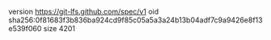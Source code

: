 version https://git-lfs.github.com/spec/v1
oid sha256:0f81683f3b836ba924cd9f85c05a5a3a24b13b04adf7c9a9426e8f13e539f060
size 4201
